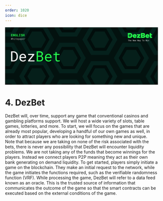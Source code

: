```yaml
---
order: 1020
icon: dice
---
```

![](/static/headers/DezBet_DezBet_ENG.png)

# 4. DezBet

DezBet will, over time, support any game that conventional casinos and gambling
platforms support. We will host a wide variety of slots, table games, lotteries, and more.
To start, we will focus on the games that are already most popular, developing a handful
of our own games as well, in order to attract players who are looking for something
new and unique. Note that because we are taking on none of the risk associated with
the bets, there is never any possibility that DezBet will encounter liquidity problems.
We are not taking any of the funds that become winnings for the players. Instead
we connect players P2P meaning they act as their own bank generating on demand
liquidity.
To get started, players simply initiate a game on the blockchain. They make an
initial request to the network, while the game initiates the functions required, such
as the verifiable randomness function (VRF). While processing the game, DezBet will
refer to a data feed known as an oracle. This is the trusted source of information that
communicates the outcome of the game so that the smart contracts can be executed
based on the external conditions of the game.
